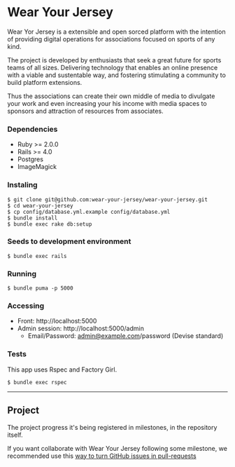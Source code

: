 # Wear Your Jersey

Wear Yor Jersey is a extensible and open sorced platform with the intention of providing digital operations for associations focused on sports of any kind.

The project is developed by enthusiasts that seek a great future for sports teams of all sizes. Delivering technology that enables an online presence with a viable and sustentable way, and fostering stimulating a community to build platform extensions.

Thus the associations can create their own middle of media to divulgate your work and even increasing your his income with media spaces to sponsors and attraction of resources from associates.

### Dependencies

* Ruby >= 2.0.0
* Rails >= 4.0
* Postgres
* ImageMagick

### Instaling

```
$ git clone git@github.com:wear-your-jersey/wear-your-jersey.git
$ cd wear-your-jersey
$ cp config/database.yml.example config/database.yml
$ bundle install
$ bundle exec rake db:setup
```

### Seeds to development environment

```
$ bundle exec rails 
```

### Running

```
$ bundle puma -p 5000
```

### Accessing

* Front: http://localhost:5000
* Admin session: http://localhost:5000/admin
	*  Email/Password: admin@example.com/password (Devise standard)

### Tests

This app uses Rspec and Factory Girl.

```
$ bundle exec rspec
```

---

## Project

The project progress it's being registered in milestones, in the repository itself.

If you want collaborate with Wear Your Jersey following some milestone, we recommended use this [way to turn GitHub issues in pull-requests](http://opensoul.org/2012/11/09/convert-a-github-issue-into-a-pull-request/)

